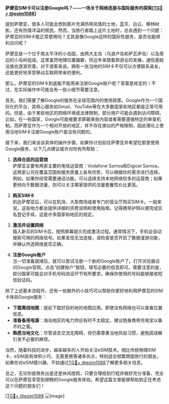 **萨摩亚SIM卡可以注册Google吗？——一场关于网络连接与国际服务的探索[[TG💪+ @esim1088](https://t.me/s/esim1088)]**

提到萨摩亚，很多人可能会想到那片充满热带风情的土地，蓝天、白云、椰林树影，还有热情洋溢的居民。然而，当旅行者踏上这片土地时，总会遇到一个问题：萨摩亚的SIM卡能正常使用吗？尤其是像Google这样的国际性服务，是否也能顺利访问呢？

萨摩亚是一个位于南太平洋的小岛国，由两大主岛（乌波卢岛和萨瓦伊岛）以及周边的小岛屿组成。这里虽然地理位置偏僻，但近年来随着旅游业的发展，通信基础设施也逐渐完善。对于游客来说，拥有一张当地的SIM卡不仅可以方便联系亲友，还能更好地享受移动互联网带来的便利。

那么，萨摩亚的SIM卡到底能不能用来注册Google账户呢？答案是肯定的！不过，在实际操作中可能会有一些小细节需要注意。

首先，我们需要了解Google的服务在全球范围内的使用政策。Google作为一个国际化的平台，其核心服务如Gmail、YouTube等在大多数国家和地区都是正常可用的。但是，由于某些地区的网络环境或法律限制，部分用户可能会遇到访问障碍。比如，在一些国家，Google可能被要求屏蔽某些内容或者需要遵循特定的审查机制。而萨摩亚作为一个相对开放的地区，并不存在类似的严格限制，因此理论上使用当地SIM卡注册Google账户是没有问题的。

接下来，我们来谈谈具体的操作步骤。如果你计划前往萨摩亚并希望在那里使用Google服务，以下几点建议或许对你有所帮助：

1. **选择合适的运营商**  
   萨摩亚主要有两家主要的电信运营商：Vodafone Samoa和Digicel Samoa。这两家公司在覆盖范围和服务质量上各有优势，可以根据你的需求进行选择。例如，如果你经常需要通话功能，可以选择支持本地网络较多的运营商；如果更倾向于数据流量，则可以关注哪家提供的流量套餐性价比更高。

2. **购买SIM卡**  
   到达萨摩亚后，可以在机场、大型商场或者专门的营业厅购买SIM卡。一般来说，这些地方都会提供详细的资费说明和使用指南。记得携带护照以便完成实名登记手续，这是许多国家和地区的规定。

3. **激活并设置网络**  
   插入新买的SIM卡后，按照屏幕提示完成激活过程。通常情况下，手机会自动搜索可用的网络信号。如果发现无法连接，请检查是否开启了数据漫游功能，并确认所选网络是否正确。

4. **注册Google账户**  
   当一切准备就绪后，就可以尝试注册一个新的Google账户了。打开浏览器访问Google官网，点击“创建账户”按钮，填写必要的信息即可。需要注意的是，部分国家可能会对手机号码验证环节有所要求，确保你使用的号码能够接收短信验证码。

除了上述基本流程外，还有一些额外的小技巧可以帮助你更好地利用萨摩亚的SIM卡体验Google服务：

- **下载离线地图**：提前下载好目的地的地图应用，即使没有网络也可以查看位置信息。
- **准备备用电源**：海岛地区的电力供应有时不太稳定，建议随身携带充电宝以备不时之需。
- **熟悉当地文化**：尽管语言交流无障碍，但仍需尊重当地风俗习惯，避免因误解引发不必要的麻烦。

当然，随着科技的进步，越来越多的人开始关注eSIM技术。相比传统物理SIM卡，eSIM具有体积小巧、无需更换等诸多优点，特别适合频繁跨国旅行的朋友。如果你对eSIM感兴趣，不妨通过[TG💪+ @esim1088](https://t.me/s/esim1088)了解更多相关信息。

总之，无论你是商务出差还是休闲度假，只要合理规划行程并做好充分准备，完全可以在萨摩亚享受到顺畅的Google服务体验。希望这篇文章能够帮助到正在考虑这个问题的朋友们！

[[TG💪+ @esim1088](https://t.me/s/esim1088) ![Image](https://i.postimg.cc/4NQfJmqS/Snipaste-2025-05-13-00-14-12.png)]